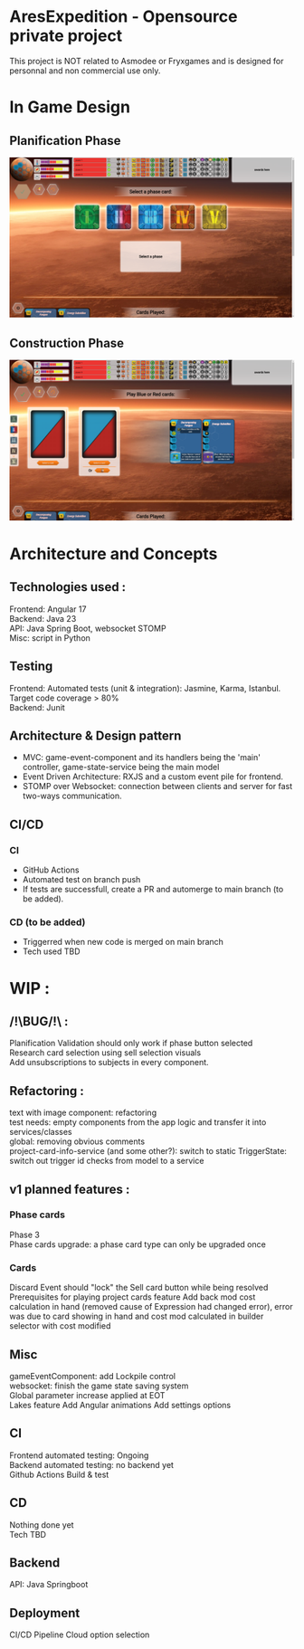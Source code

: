# AresExpedition - Opensource private project  
This project is NOT related to Asmodee or Fryxgames and is designed for personnal and non commercial use only.

# In Game Design
## Planification Phase
![image](https://github.com/Mylaana/AresExpedition/blob/main/ressources/images/fullscreen_planification_2.png)
## Construction Phase
![image](https://github.com/Mylaana/AresExpedition/blob/main/ressources/images/fullscreen_construction_2.png)

# Architecture and Concepts
## Technologies used :
Frontend: Angular 17   
Backend: Java 23   
API: Java Spring Boot, websocket STOMP   
Misc: script in Python   

## Testing
Frontend: Automated tests (unit & integration): Jasmine, Karma, Istanbul. Target code coverage > 80%   
Backend: Junit   

## Architecture & Design pattern
- MVC: game-event-component and its handlers being the 'main' controller, game-state-service being the main model   
- Event Driven Architecture: RXJS and a custom event pile for frontend.   
- STOMP over Websocket: connection between clients and server for fast two-ways communication.   

## CI/CD
### CI
- GitHub Actions  
- Automated test on branch push
- If tests are successfull, create a PR and automerge to main branch (to be added).

### CD (to be added)
- Triggerred when new code is merged on main branch
- Tech used TBD

# WIP : 
## /!\BUG/!\ :
Planification Validation should only work if phase button selected   
Research card selection using sell selection visuals   
Add unsubscriptions to subjects in every component.   

## Refactoring :
text with image component: refactoring   
test needs: empty components from the app logic and transfer it into services/classes   
global: removing obvious comments   
project-card-info-service (and some other?): switch to static
TriggerState: switch out trigger id checks from model to a service

## v1 planned features :
### Phase cards
Phase 3  
Phase cards upgrade: a phase card type can only be upgraded once   

### Cards
Discard Event should "lock" the Sell card button while being resolved  
Prerequisites for playing project cards feature
Add back mod cost calculation in hand (removed cause of Expression had changed error), error was due to card showing in hand and cost mod calculated in builder selector with cost modified

## Misc
gameEventComponent: add Lockpile control   
websocket: finish the game state saving system   
Global parameter increase applied at EOT  
Lakes feature
Add Angular animations
Add settings options

## CI
Frontend automated testing: Ongoing  
Backend automated testing: no backend yet  
Github Actions Build & test

## CD
Nothing done yet  
Tech TBD  

## Backend
API: Java Springboot  

## Deployment
CI/CD Pipeline
Cloud option selection
